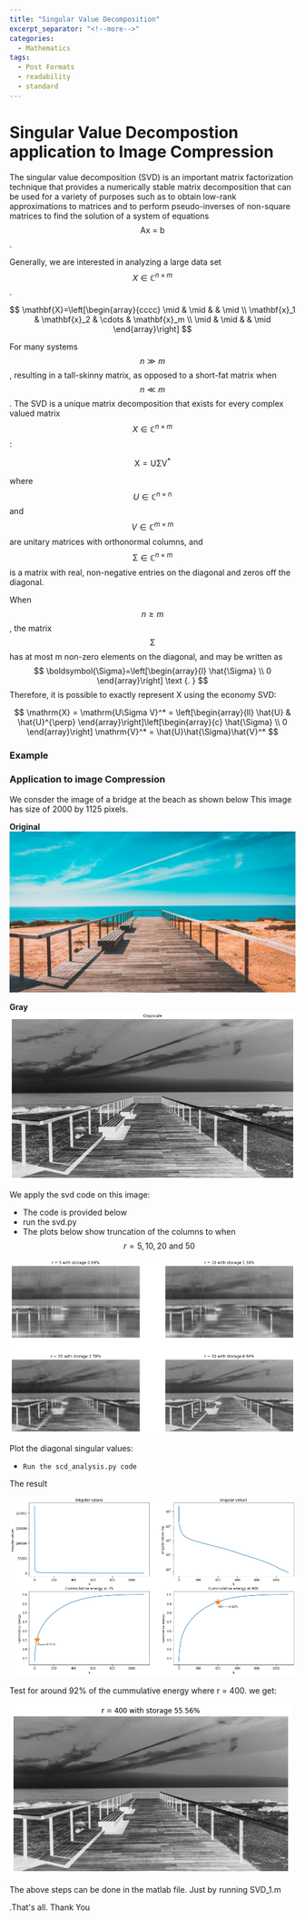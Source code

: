 ```yaml
---
title: "Singular Value Decomposition"
excerpt_separator: "<!--more-->"
categories:
  - Mathematics
tags:
  - Post Formats
  - readability
  - standard
---
```

# **Singular Value Decompostion application to Image Compression**

The singular value decomposition (SVD) is an important matrix factorization technique that provides a numerically stable matrix
decomposition that can be used for a variety of purposes such as to obtain low-rank approximations to matrices and to perform pseudo-inverses of non-square matrices to find the solution of a system
of equations $$\text{Ax = b}$$. 

Generally, we are interested in analyzing a large data set $$X \in \mathbb{C}^{n\times m}$$.

$$
\mathbf{X}=\left[\begin{array}{cccc}
\mid & \mid & & \mid \\
\mathbf{x}_1 & \mathbf{x}_2 & \cdots & \mathbf{x}_m \\
\mid & \mid & & \mid
\end{array}\right]
$$

For many systems $$ n \gg m $$, resulting in a tall-skinny matrix, as opposed to a short-fat matrix when $$ n \ll m $$. 
The SVD is a unique matrix decomposition that exists for every complex valued
matrix $$ X \in \mathbb{C}^{n\times m} $$:

$$
\mathrm{X} = \mathrm{U\Sigma V}^*
$$

where $$ U  \in \mathbb{C}^{n\times n} $$ and $$ V  \in \mathbb{C}^{m\times m} $$ are unitary matrices with orthonormal columns, and $$ \mathrm{\Sigma} \in \mathbb{C}^{n\times m} $$ is a matrix with real, non-negative entries on the diagonal and
zeros off the diagonal.

When $$ n \geq m $$, the matrix $$ \mathrm{\Sigma} $$ has at most m non-zero elements on the diagonal, and may be written as
$$
\boldsymbol{\Sigma}=\left[\begin{array}{l}
\hat{\Sigma} \\
0
\end{array}\right] \text {. }
$$ 
Therefore, it is possible to exactly represent X using the economy SVD:

$$
\mathrm{X} = \mathrm{U\Sigma V}^* = \left[\begin{array}{ll}
\hat{U} & \hat{U}^{\perp}
\end{array}\right]\left[\begin{array}{c}
\hat{\Sigma} \\
0
\end{array}\right] \mathrm{V}^* = \hat{U}\hat{\Sigma}\hat{V}^*
$$

### Example



### Application to image Compression
We consder the image of a bridge at the beach as shown below This image has size of 2000 by 1125 pixels.

**Original**
![Original](/assets/images/svd/landscape_3.jpg)

**Gray**
![Grey](/assets/images/svd/grey.png)


<!-- <img src="/assets/images/svd/landscape_3.jpg" alt="landscape" style="width:400px;"/>| ![landscape_gray](/assets/images/svd/grey.png) -->


We apply the svd code on this image:

*   The code is provided below
*   run the svd.py 
*   The plots below show truncation of the columns to when $$ r = 5, 10, 20  \text{ and } 50 $$

![Results](/assets/images/svd/results_r.png)
<!-- r =5                          |    r =10                         | r=20
:----------------------------:|:--------------------------------:|:-------------------:
![r_5](/images/img_5.png)|![r_10](/images/img_10.png)  | ![r_20](/images/img_20.png)  -->


Plot the diagonal singular values:
*     Run the scd_analysis.py code
The result

![Analysis](/assets/images/svd/analysis.png)
<!-- Singular values                     |    Cummulatve Singular Values
:----------------------------------:|:----------------------------------------:
![singular values](/images/singular_values_plot_1.png) | ![singular values](/images/singular_values_plot.png) -->

Test for around 92% of the cummulative energy where r = 400. we get:

![r_400](/assets/images/svd/test_r_400.png)


The above steps can be done in the matlab file. Just by running SVD_1.m

.That's all. Thank You


























